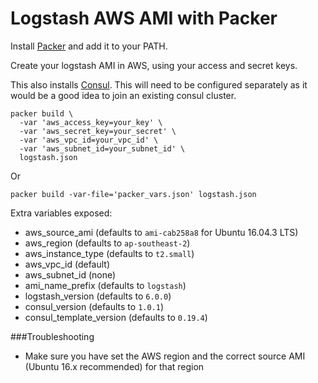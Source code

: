 Logstash AWS AMI with Packer
=============

Install [Packer](https://www.packer.io/) and add it to your PATH.

Create your logstash AMI in AWS, using your access and secret keys.

This also installs [Consul](https://www.consul.io/). This will need to be configured separately as it would be a good
idea to join an existing consul cluster.

```
packer build \
  -var 'aws_access_key=your_key' \
  -var 'aws_secret_key=your_secret' \
  -var 'aws_vpc_id=your_vpc_id' \
  -var 'aws_subnet_id=your_subnet_id' \
  logstash.json
```

Or

```
packer build -var-file='packer_vars.json' logstash.json
```

Extra variables exposed:

* aws_source_ami (defaults to `ami-cab258a8` for Ubuntu 16.04.3 LTS)
* aws_region (defaults to `ap-southeast-2`)
* aws_instance_type (defaults to `t2.small`)
* aws_vpc_id (default)
* aws_subnet_id (none)
* ami_name_prefix (defaults to `logstash`)
* logstash_version (defaults to `6.0.0`)
* consul_version (defaults to `1.0.1`)
* consul_template_version (defaults to `0.19.4`)

###Troubleshooting

* Make sure you have set the AWS region and the correct source AMI (Ubuntu 16.x recommended) for that region
